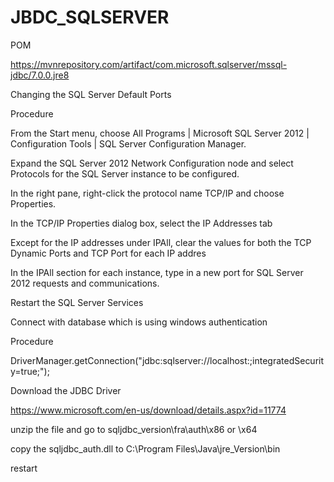 # JBDC_SQLSERVER


POM

https://mvnrepository.com/artifact/com.microsoft.sqlserver/mssql-jdbc/7.0.0.jre8


Changing the SQL Server Default Ports

Procedure

From the Start menu, choose All Programs | Microsoft SQL Server 2012 | Configuration Tools | SQL Server Configuration Manager.

Expand the SQL Server 2012 Network Configuration node and select Protocols for the SQL Server instance to be configured.

In the right pane, right-click the protocol name TCP/IP and choose Properties.

In the TCP/IP Properties dialog box, select the IP Addresses tab

Except for the IP addresses under IPAll, clear the values for both the TCP Dynamic Ports and TCP Port for each IP addres

In the IPAll section for each instance, type in a new port for SQL Server 2012 requests and communications. 

Restart the SQL Server Services



Connect with database which is using windows authentication
 
Procedure
 
DriverManager.getConnection("jdbc:sqlserver://localhost:<defaultport>;integratedSecurity=true;");
  
Download the JDBC Driver
 
https://www.microsoft.com/en-us/download/details.aspx?id=11774
 
unzip the file and go to sqljdbc_version\fra\auth\x86 or \x64
 
copy the sqljdbc_auth.dll to C:\Program Files\Java\jre_Version\bin
 
restart
 
 
 
